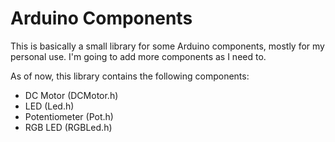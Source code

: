 # Arduino Components

This is basically a small library for some Arduino components, mostly for my personal use. I'm going to add more components as I need to.

As of now, this library contains the following components:

* DC Motor (DCMotor.h)
* LED (Led.h)
* Potentiometer (Pot.h)
* RGB LED (RGBLed.h)
